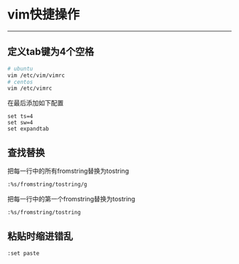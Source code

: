 # vim快捷操作

---

## 定义tab键为4个空格

```bash
# ubuntu
vim /etc/vim/vimrc
# centos
vim /etc/vimrc
```

在最后添加如下配置

```text
set ts=4
set sw=4
set expandtab
```

## 查找替换

把每一行中的所有fromstring替换为tostring

```txt
:%s/fromstring/tostring/g
```

把每一行中的第一个fromstring替换为tostring

```txt
:%s/fromstring/tostring
```

## 粘贴时缩进错乱

```txt
:set paste
```
